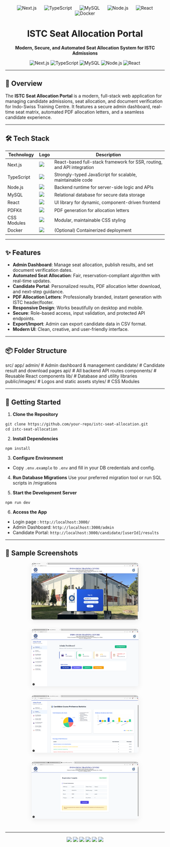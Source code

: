 <div align="center">
  <img src="https://cdn.jsdelivr.net/gh/devicons/devicon/icons/nextjs/nextjs-original.svg" alt="Next.js" width="70" style="margin: 0 10px;"/>
  <img src="https://cdn.jsdelivr.net/gh/devicons/devicon/icons/typescript/typescript-original.svg" alt="TypeScript" width="70" style="margin: 0 10px;"/>
  <img src="https://cdn.jsdelivr.net/gh/devicons/devicon/icons/mysql/mysql-original.svg" alt="MySQL" width="70" style="margin: 0 10px;"/>
  <img src="https://cdn.jsdelivr.net/gh/devicons/devicon/icons/nodejs/nodejs-original.svg" alt="Node.js" width="70" style="margin: 0 10px;"/>
  <img src="https://cdn.jsdelivr.net/gh/devicons/devicon/icons/react/react-original.svg" alt="React" width="70" style="margin: 0 10px;"/>
  <img src="https://cdn.jsdelivr.net/gh/devicons/devicon/icons/docker/docker-original.svg" alt="Docker" width="70" style="margin: 0 10px;"/>
</div>

<h1 align="center">ISTC Seat Allocation Portal</h1>

<p align="center">
  <b>Modern, Secure, and Automated Seat Allocation System for ISTC Admissions</b>
</p>

<p align="center">
  <img src="https://img.shields.io/badge/Next.js-13+-000?logo=next.js&logoColor=white" alt="Next.js"/>
  <img src="https://img.shields.io/badge/TypeScript-4+-3178C6?logo=typescript&logoColor=white" alt="TypeScript"/>
  <img src="https://img.shields.io/badge/MySQL-8+-4479A1?logo=mysql&logoColor=white" alt="MySQL"/>
  <img src="https://img.shields.io/badge/Node.js-18+-339933?logo=node.js&logoColor=white" alt="Node.js"/>
  <img src="https://img.shields.io/badge/React-18+-61DAFB?logo=react&logoColor=white" alt="React"/>
</p>

---

## 🚀 Overview

The **ISTC Seat Allocation Portal** is a modern, full-stack web application for managing candidate admissions, seat allocation, and document verification for Indo-Swiss Training Centre. It features a secure admin dashboard, real-time seat matrix, automated PDF allocation letters, and a seamless candidate experience.

---

## 🛠️ Tech Stack

| Technology   | Logo | Description |
|--------------|------|-------------|
| Next.js      | <img src="https://cdn.jsdelivr.net/gh/devicons/devicon/icons/nextjs/nextjs-original.svg" width="24"/> | React-based full-stack framework for SSR, routing, and API integration |
| TypeScript   | <img src="https://cdn.jsdelivr.net/gh/devicons/devicon/icons/typescript/typescript-original.svg" width="24"/> | Strongly-typed JavaScript for scalable, maintainable code |
| Node.js      | <img src="https://cdn.jsdelivr.net/gh/devicons/devicon/icons/nodejs/nodejs-original.svg" width="24"/> | Backend runtime for server-side logic and APIs |
| MySQL        | <img src="https://cdn.jsdelivr.net/gh/devicons/devicon/icons/mysql/mysql-original.svg" width="24"/> | Relational database for secure data storage |
| React        | <img src="https://cdn.jsdelivr.net/gh/devicons/devicon/icons/react/react-original.svg" width="24"/> | UI library for dynamic, component-driven frontend |
| PDFKit       | <img src="https://cdn.jsdelivr.net/gh/devicons/devicon/icons/file-type-pdf/file-type-pdf-original.svg" width="24"/> | PDF generation for allocation letters |
| CSS Modules  | <img src="https://cdn.jsdelivr.net/gh/devicons/devicon/icons/css3/css3-original.svg" width="24"/> | Modular, maintainable CSS styling |
| Docker       | <img src="https://cdn.jsdelivr.net/gh/devicons/devicon/icons/docker/docker-original.svg" width="24"/> | (Optional) Containerized deployment |

---

## ✨ Features

- **Admin Dashboard**: Manage seat allocation, publish results, and set document verification dates.
- **Automated Seat Allocation**: Fair, reservation-compliant algorithm with real-time updates.
- **Candidate Portal**: Personalized results, PDF allocation letter download, and next-step guidance.
- **PDF Allocation Letters**: Professionally branded, instant generation with ISTC header/footer.
- **Responsive Design**: Works beautifully on desktop and mobile.
- **Secure**: Role-based access, input validation, and protected API endpoints.
- **Export/Import**: Admin can export candidate data in CSV format.
- **Modern UI**: Clean, creative, and user-friendly interface.

---

## 📦 Folder Structure

src/
app/
admin/ # Admin dashboard & management
candidate/ # Candidate result and download pages
api/ # All backend API routes
components/ # Reusable React components
lib/ # Database and utility libraries
public/images/ # Logos and static assets
styles/ # CSS Modules

---

## 📝 Getting Started

1. **Clone the Repository**
```
git clone https://github.com/your-repo/istc-seat-allocation.git
cd istc-seat-allocation
```

2. **Install Dependencies**
```
npm install
```

3. **Configure Environment**
- Copy `.env.example` to `.env` and fill in your DB credentials and config.

4. **Run Database Migrations**
Use your preferred migration tool or run SQL scripts in /migrations

5. **Start the Development Server**
```
npm run dev
```

6. **Access the App**
- Login page : `http://localhost:3000/`
- Admin Dashboard: `http://localhost:3000/admin`
- Candidate Portal: `http://localhost:3000/candidate/[userId]/results`

---

## 📄 Sample Screenshots

<div align="center">
<img src="public/images/LoginPage.png" alt="Login Page" width="340" style="margin: 0 10px 24px 10px; border-radius: 10px; box-shadow: 0 4px 18px #0001;"/>
<img src="public/images/Admin_Dashboard.png" alt="Admin Dashboard" width="340" style="margin: 0 10px 24px 10px; border-radius: 10px; box-shadow: 0 4px 18px #0001;"/>
<img src="public/images/Preference_Stats.png" alt="Preference Stats" width="340" style="margin: 0 10px 24px 10px; border-radius: 10px; box-shadow: 0 4px 18px #0001;"/>
<img src="public/images/Candidate_Dashboard.png" alt="Preference Stats" width="340" style="margin: 0 10px 24px 10px; border-radius: 10px; box-shadow: 0 4px 18px #0001;"/>
</div>



---


<div align="center">
<img src="https://cdn.jsdelivr.net/gh/devicons/devicon/icons/nextjs/nextjs-original.svg" width="32"/>
<img src="https://cdn.jsdelivr.net/gh/devicons/devicon/icons/typescript/typescript-original.svg" width="32"/>
<img src="https://cdn.jsdelivr.net/gh/devicons/devicon/icons/mysql/mysql-original.svg" width="32"/>
<img src="https://cdn.jsdelivr.net/gh/devicons/devicon/icons/nodejs/nodejs-original.svg" width="32"/>
<img src="https://cdn.jsdelivr.net/gh/devicons/devicon/icons/react/react-original.svg" width="32"/>
<img src="https://cdn.jsdelivr.net/gh/devicons/devicon/icons/docker/docker-original.svg" width="32"/>
</div>
